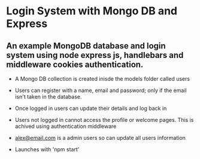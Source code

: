 # Login System with Mongo DB and Express

## An example MongoDB database and login system using node express js, handlebars and middleware cookies authentication.

- A Mongo DB collection is created inisde the models folder called users

- Users can register with a name, email and password; only if the email isn't taken in the database. 

- Once logged in users can update their details and log back in 

- Users not logged in cannot access the profile or welcome pages. This is achived using authentication middleware 

- alex@email.com is a admin users so can update all users information 

- Launches with 'npm start'
